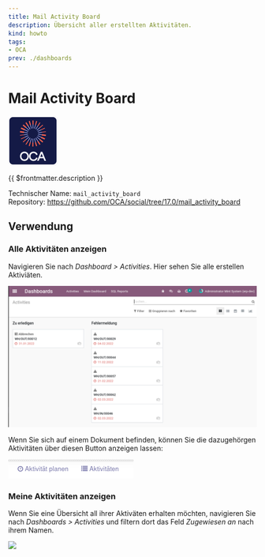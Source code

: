 ```yaml
---
title: Mail Activity Board
description: Übersicht aller erstellten Aktivitäten.
kind: howto
tags:
- OCA
prev: ./dashboards
---
```

# Mail Activity Board
![icon_oca_app](attachments/icon_oca_app.png)

{{ $frontmatter.description }}

Technischer Name: `mail_activity_board`\
Repository: <https://github.com/OCA/social/tree/17.0/mail_activity_board>

## Verwendung

### Alle Aktivitäten anzeigen

Navigieren Sie nach *Dashboard > Activities*. Hier sehen Sie alle erstellen Aktiviäten.

![](attachments/Mail%20Activity%20Board%20Alle.png)

Wenn Sie sich auf einem Dokument befinden, können Sie die dazugehörgen Aktivitäten über diesen Button anzeigen lassen:

![](attachments/Mail%20Activity%20Board%20List.png)

### Meine Aktivitäten anzeigen

Wenn Sie eine Übersicht all ihrer Aktiväten erhalten möchten, navigieren Sie nach *Dashboards > Activities* und filtern dort das Feld *Zugewiesen an* nach ihrem Namen.

![](attachments/Mail%20Activity%20Board%20Meine%20Aktivitäten.png)